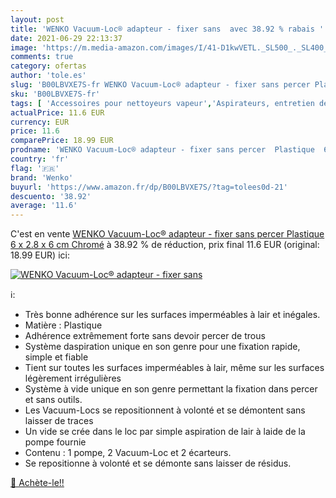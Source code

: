 ```yaml
---
layout: post
title: 'WENKO Vacuum-Loc® adapteur - fixer sans  avec 38.92 % rabais '
date: 2021-06-29 22:13:37
image: 'https://m.media-amazon.com/images/I/41-D1kwVETL._SL500_._SL400_.jpg'
comments: true
category: ofertas
author: 'tole.es'
slug: 'B00LBVXE7S-fr WENKO Vacuum-Loc® adapteur - fixer sans percer Plastique 6...'
sku: 'B00LBVXE7S-fr'
tags: [ 'Accessoires pour nettoyeurs vapeur','Aspirateurs, entretien des sols et nettoyeurs de vitres','Cuisine et Maison','wenko', ]
actualPrice: 11.6 EUR
currency: EUR
price: 11.6
comparePrice: 18.99 EUR
prodname: 'WENKO Vacuum-Loc® adapteur - fixer sans percer  Plastique  6 x 2.8 x 6 cm  Chromé'
country: 'fr'
flag: '🇫🇷'
brand: 'Wenko'
buyurl: 'https://www.amazon.fr/dp/B00LBVXE7S/?tag=tolees0d-21'
descuento: '38.92'
average: '11.6'
---
```


C'est en vente [WENKO Vacuum-Loc® adapteur - fixer sans percer  Plastique  6 x 2.8 x 6 cm  Chromé](https://www.amazon.fr/dp/B00LBVXE7S/?tag=tolees0d-21)  à  38.92 % de réduction, prix final  11.6 EUR (original: 18.99 EUR) ici:

[![WENKO Vacuum-Loc® adapteur - fixer sans ](https://m.media-amazon.com/images/I/41-D1kwVETL._SL500_._SL400_.jpg)](https://www.amazon.fr/dp/B00LBVXE7S/?tag=tolees0d-21)

ℹ️:

- Très bonne adhérence sur les surfaces imperméables à lair et inégales.
- Matière : Plastique
- Adhérence extrêmement forte sans devoir percer de trous
- Système daspiration unique en son genre pour une fixation rapide, simple et fiable
- Tient sur toutes les surfaces imperméables à lair, même sur les surfaces légèrement irrégulières
- Système à vide unique en son genre permettant la fixation dans percer et sans outils.
- Les Vacuum-Locs se repositionnent à volonté et se démontent sans laisser de traces
- Un vide se crée dans le loc par simple aspiration de lair à laide de la pompe fournie
- Contenu : 1 pompe, 2 Vacuum-Loc et 2 écarteurs.
- Se repositionne à volonté et se démonte sans laisser de résidus.

[🛒 Achète-le!!](https://www.amazon.fr/dp/B00LBVXE7S/?tag=tolees0d-21)
